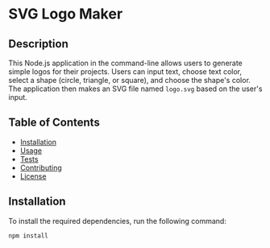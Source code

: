 # SVG Logo Maker

## Description
This Node.js application in the command-line allows users to generate simple logos for their projects. Users can input text, choose text color, select a shape (circle, triangle, or square), and choose the shape's color. The application then makes an SVG file named `logo.svg` based on the user's input.

## Table of Contents
- [Installation](#installation)
- [Usage](#usage)
- [Tests](#tests)
- [Contributing](#contributing)
- [License](#license)

## Installation
To install the required dependencies, run the following command:
```bash
npm install